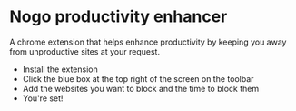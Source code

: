 # Nogo productivity enhancer
A chrome extension that helps enhance productivity by keeping you away from unproductive sites at your request.

* Install the extension
* Click the blue box at the top right of the screen on the toolbar
* Add the websites you want to block and the time to block them
* You're set!